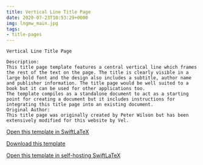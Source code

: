```yaml
---
title: Vertical Line Title Page
date: 2020-07-23T10:53:29+0000
img: lngmw_main.jpg
tags:
- title-pages
---
```

```
Vertical Line Title Page

Description:
This title page template features a central vertical line which frames the rest of the text on the page. The title is clearly visible in a large bold font and the design also includes a subtitle, author name and publisher information. The title page would be well suited to a book but it can be used for other applications too.
The template compiles as a standalone document to act as a starting point for creating a document but it includes instructions for integrating this title page into an existing document.
Original Author:
This title page was originally created by Peter Wilson but has been extensively modified for this website by Vel.
```
[Open this template in SwiftLaTeX](https://www.swiftlatex.com/project.html?import=https://swiftlatex.github.io/LaTeXBoilerPlate/zips/owcaq_template.zip&import_name=Vertical%20Line%20Title%20Page)

[Download this template](https://swiftlatex.github.io/LaTeXBoilerPlate/zips/owcaq_template.zip)

[Open this template in self-hosting SwiftLaTeX](http://localhost:3011/project.html?import=https://swiftlatex.github.io/LaTeXBoilerPlate/zips/owcaq_template.zip&import_name=Vertical%20Line%20Title%20Page)

